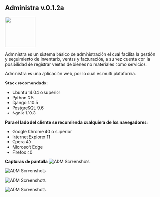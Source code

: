 ## Administra v.0.1.2a
<img src="https://github.com/LuisHCK/administracion/raw/master/Administra.gif" width="100">

Administra es un sistema básico de administración el cual facilita la gestión y seguimiento de inventario, ventas y facturación, a su vez cuenta con la posibilidad de registrar ventas de bienes no materiales como servicios.

Administra es una aplicación web, por lo cual es multi plataforma.

**Stack recomendado:**

 - Ubuntu 14.04 o superior 
 - Python 3.5
 - Django 1.10.5
 - PostgreSQL 9.6
 - Ngnix 1.10.3
 
**Para el lado del cliente se recomienda cualquiera de los navegadores:**
 - Google Chrome 40 o superior
 - Internet Explorer 11 
 - Opera 40
 - Microsoft Edge
 - Firefox 40

**Capturas de pantalla**
 ![ADM Screenshots](https://raw.githubusercontent.com/LuisHCK/administracion/master/screenshots/1.png)

 ![ADM Screenshots](https://raw.githubusercontent.com/LuisHCK/administracion/master/screenshots/2.png)

 ![ADM Screenshots](https://raw.githubusercontent.com/LuisHCK/administracion/master/screenshots/2.png)

 ![ADM Screenshots](https://raw.githubusercontent.com/LuisHCK/administracion/master/screenshots/2.png)
 
